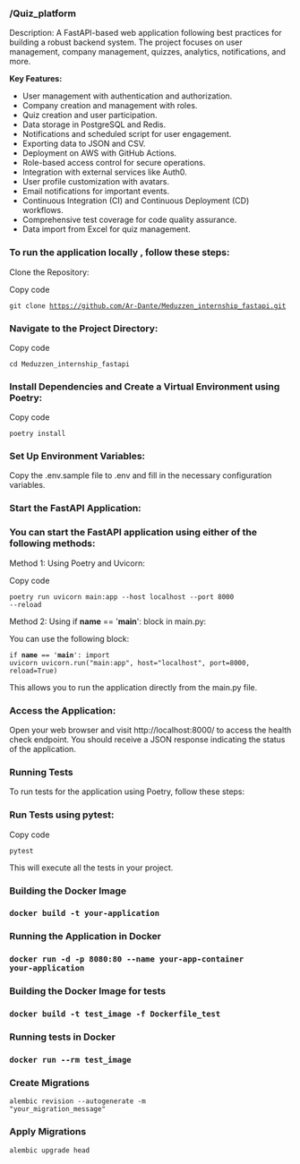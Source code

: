 <h3>/Quiz_platform </h3>
Description:
A FastAPI-based web application following best practices for building a robust backend system. The project focuses on user management, company management, quizzes, analytics, notifications, and more.

**Key Features:**
- User management with authentication and authorization.
- Company creation and management with roles.
- Quiz creation and user participation.
- Data storage in PostgreSQL and Redis.
- Notifications and scheduled script for user engagement.
- Exporting data to JSON and CSV.
- Deployment on AWS with GitHub Actions.
- Role-based access control for secure operations.
- Integration with external services like Auth0.
- User profile customization with avatars.
- Email notifications for important events.
- Continuous Integration (CI) and Continuous Deployment (CD) workflows.
- Comprehensive test coverage for code quality assurance.
- Data import from Excel for quiz management.


<h3>To run the application locally , follow these steps:</h3>
Clone the Repository:

Copy code

<code>git clone https://github.com/Ar-Dante/Meduzzen_internship_fastapi.git </code>

<h3>Navigate to the Project Directory:</h3>

Copy code

<code>cd Meduzzen_internship_fastapi</code>

<h3>Install Dependencies and Create a Virtual Environment using Poetry:</h3>

Copy code

<code>poetry install</code>

<h3>Set Up Environment Variables:</h3>

Copy the .env.sample file to .env and fill in the necessary configuration variables.


<h3>Start the FastAPI Application:</h3>

<h3>You can start the FastAPI application using either of the following methods:</h3>

Method 1: Using Poetry and Uvicorn:

Copy code

<code>poetry run uvicorn main:app --host localhost --port 8000 --reload</code>

Method 2: Using if __name__ == '__main__': block in main.py:

You can use the following block:

<code>if __name__ == '__main__':
    import uvicorn
    uvicorn.run("main:app", host="localhost", port=8000, reload=True)</code>

This allows you to run the application directly from the main.py file.

<h3>Access the Application:</h3>

Open your web browser and visit http://localhost:8000/ to access the health check endpoint. 
You should receive a JSON response indicating the status of the application.

<h3>Running Tests</h3>

To run tests for the application using Poetry, follow these steps:

<h3>Run Tests using pytest:</h3>

Copy code

<code>pytest</code>

This will execute all the tests in your project.

<h3>Building the Docker Image<h3>

<code>docker build -t your-application</code>

<h3>Running the Application in Docker<h3>

<code>docker run -d -p 8080:80 --name your-app-container your-application</code>

<h3>Building the Docker Image for tests<h3>

<code>docker build -t test_image -f Dockerfile_test </code>

<h3>Running tests in Docker<h3>

<code>docker run --rm test_image</code>

 <h3>Create Migrations</h3>
 
<code>alembic revision --autogenerate -m "your_migration_message"</code>

 <h3>Apply Migrations</h3>
 
<code>alembic upgrade head</code>

